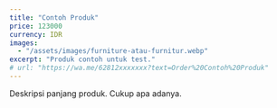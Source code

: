 ```yaml
---
title: "Contoh Produk"
price: 123000
currency: IDR
images:
  - "/assets/images/furniture-atau-furnitur.webp"
excerpt: "Produk contoh untuk test."
# url: "https://wa.me/62812xxxxxxx?text=Order%20Contoh%20Produk"
---
```


Deskripsi panjang produk. Cukup apa adanya.
